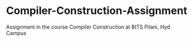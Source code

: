 # Compiler-Construction-Assignment
Assignment in the course Compiler Construction at BITS Pilani, Hyd Campus
